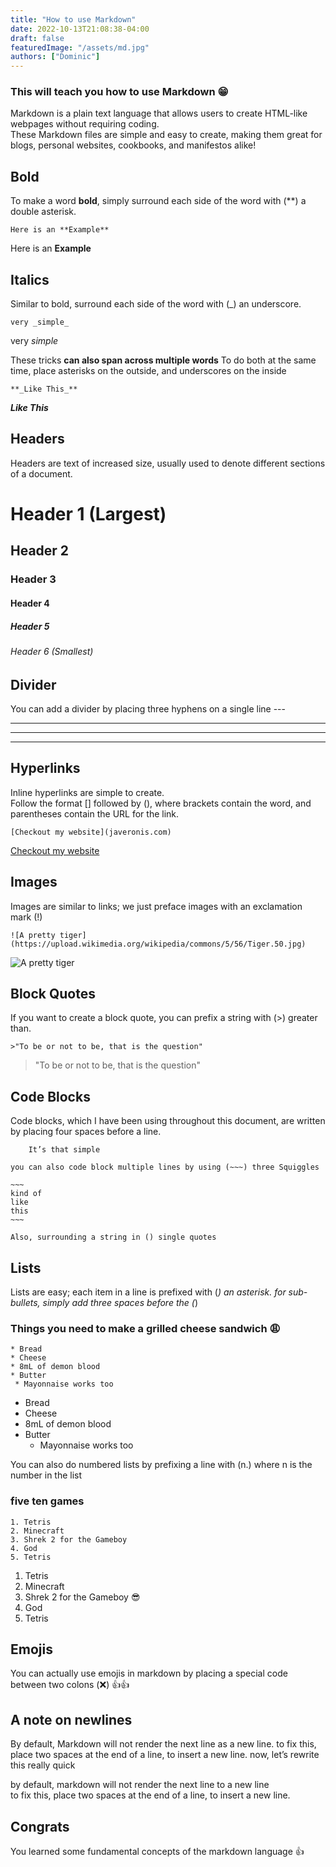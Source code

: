 ```yaml
---
title: "How to use Markdown"
date: 2022-10-13T21:08:38-04:00
draft: false
featuredImage: "/assets/md.jpg"
authors: ["Dominic"]
---
```

### This will teach you how to use Markdown :grin:

Markdown is a plain text language that allows users to create HTML-like webpages without requiring coding.  
These Markdown files are simple and easy to create, making them great for blogs, personal websites, cookbooks, and manifestos alike!


## Bold  
To make a word **bold**, simply surround each side of the word with (**) a double asterisk.

    Here is an **Example**
Here is an **Example**

## Italics  
Similar to bold, surround each side of the word with (_) an underscore.

    very _simple_
very _simple_

These tricks **can also span across multiple words**
To do both at the same time, place asterisks on the outside, and underscores on the inside

    **_Like This_**
**_Like This_**

## Headers

Headers are text of increased size, usually used to denote different sections of a document.

# Header 1 (Largest)
## Header 2 
### Header 3
#### Header 4
##### Header 5
###### Header 6 (Smallest)

## Divider

You can add a divider by placing three hyphens on a single line ---

---
---
---

## Hyperlinks

Inline hyperlinks are simple to create.  
Follow the format [] followed by (), where brackets contain the word, and parentheses contain the URL for the link.

    [Checkout my website](javeronis.com)
     
[Checkout my website](javeronis.com)



## Images

Images are similar to links; we just preface images with an exclamation mark (!)

    ![A pretty tiger](https://upload.wikimedia.org/wikipedia/commons/5/56/Tiger.50.jpg)

![A pretty tiger](https://upload.wikimedia.org/wikipedia/commons/5/56/Tiger.50.jpg)

## Block Quotes

If you want to create a block quote, you can prefix a string with (>) greater than.

    >"To be or not to be, that is the question"
    
>"To be or not to be, that is the question"

## Code Blocks

Code blocks, which I have been using throughout this document, are written by placing four spaces before a line.

        It’s that simple

    you can also code block multiple lines by using (~~~) three Squiggles

    ~~~
    kind of  
    like  
    this  
    ~~~

    Also, surrounding a string in () single quotes

## Lists

Lists are easy; each item in a line is prefixed with (*) an asterisk.
for sub-bullets, simply add three spaces before the (*)

### Things you need to make a grilled cheese sandwich :weary:

~~~
* Bread
* Cheese
* 8mL of demon blood
* Butter
 * Mayonnaise works too
~~~

* Bread
* Cheese
* 8mL of demon blood
* Butter
   * Mayonnaise works too

You can also do numbered lists by prefixing a line with (n.) where n is the number in the list
### five ten games

~~~
1. Tetris
2. Minecraft
3. Shrek 2 for the Gameboy
4. God
5. Tetris
~~~

1. Tetris
2. Minecraft
3. Shrek 2 for the Gameboy :sunglasses:
4. God
5. Tetris

## Emojis
You can actually use emojis in markdown by placing a special code between two colons (:x:)
:+1::+1:

## A note on newlines

By default, Markdown will not render the next line as a new line.
to fix this, place two spaces at the end of a line, to insert a new line.
now, let’s rewrite this really quick

by default, markdown will not render the next line to a new line  
to fix this, place two spaces at the end of a line, to insert a new line.  


## Congrats

You learned some fundamental concepts of the markdown language :+1:
